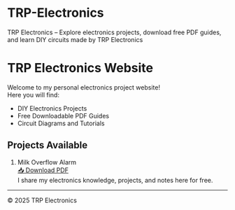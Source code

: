 # TRP-Electronics
TRP Electronics – Explore electronics projects, download free PDF guides, and learn DIY circuits made by TRP Electronics
# TRP Electronics Website

Welcome to my personal electronics project website!  
Here you will find:

- DIY Electronics Projects
- Free Downloadable PDF Guides
- Circuit Diagrams and Tutorials

## Projects Available
1. Milk Overflow Alarm  
   [📥 Download PDF](pdfs/milk-overflow-alarm.pdf)  
I share my electronics knowledge, projects, and notes here for free.

---

© 2025 TRP Electronics
